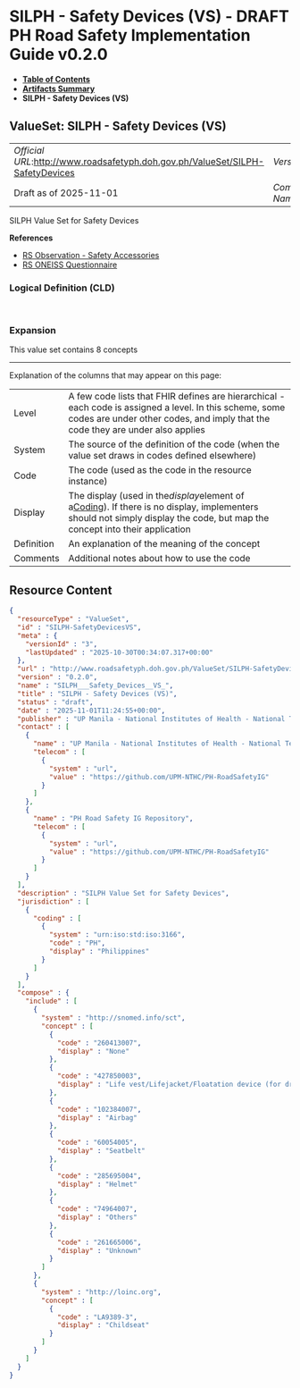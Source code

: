 # SILPH - Safety Devices (VS) - DRAFT PH Road Safety Implementation Guide v0.2.0

* [**Table of Contents**](toc.md)
* [**Artifacts Summary**](artifacts.md)
* **SILPH - Safety Devices (VS)**

## ValueSet: SILPH - Safety Devices (VS) 

| | |
| :--- | :--- |
| *Official URL*:http://www.roadsafetyph.doh.gov.ph/ValueSet/SILPH-SafetyDevices | *Version*:0.2.0 |
| Draft as of 2025-11-01 | *Computable Name*:SILPH___Safety_Devices__VS_ |

 
SILPH Value Set for Safety Devices 

 **References** 

* [RS Observation - Safety Accessories](StructureDefinition-rs-observation-safety-accessories.md)
* [RS ONEISS Questionnaire](Questionnaire-RSOneissQuestionnaire.md)

### Logical Definition (CLD)

 

### Expansion

This value set contains 8 concepts

-------

 Explanation of the columns that may appear on this page: 

| | |
| :--- | :--- |
| Level | A few code lists that FHIR defines are hierarchical - each code is assigned a level. In this scheme, some codes are under other codes, and imply that the code they are under also applies |
| System | The source of the definition of the code (when the value set draws in codes defined elsewhere) |
| Code | The code (used as the code in the resource instance) |
| Display | The display (used in the*display*element of a[Coding](http://hl7.org/fhir/R4/datatypes.html#Coding)). If there is no display, implementers should not simply display the code, but map the concept into their application |
| Definition | An explanation of the meaning of the concept |
| Comments | Additional notes about how to use the code |



## Resource Content

```json
{
  "resourceType" : "ValueSet",
  "id" : "SILPH-SafetyDevicesVS",
  "meta" : {
    "versionId" : "3",
    "lastUpdated" : "2025-10-30T00:34:07.317+00:00"
  },
  "url" : "http://www.roadsafetyph.doh.gov.ph/ValueSet/SILPH-SafetyDevices",
  "version" : "0.2.0",
  "name" : "SILPH___Safety_Devices__VS_",
  "title" : "SILPH - Safety Devices (VS)",
  "status" : "draft",
  "date" : "2025-11-01T11:24:55+00:00",
  "publisher" : "UP Manila - National Institutes of Health - National Telehealth Center",
  "contact" : [
    {
      "name" : "UP Manila - National Institutes of Health - National Telehealth Center",
      "telecom" : [
        {
          "system" : "url",
          "value" : "https://github.com/UPM-NTHC/PH-RoadSafetyIG"
        }
      ]
    },
    {
      "name" : "PH Road Safety IG Repository",
      "telecom" : [
        {
          "system" : "url",
          "value" : "https://github.com/UPM-NTHC/PH-RoadSafetyIG"
        }
      ]
    }
  ],
  "description" : "SILPH Value Set for Safety Devices",
  "jurisdiction" : [
    {
      "coding" : [
        {
          "system" : "urn:iso:std:iso:3166",
          "code" : "PH",
          "display" : "Philippines"
        }
      ]
    }
  ],
  "compose" : {
    "include" : [
      {
        "system" : "http://snomed.info/sct",
        "concept" : [
          {
            "code" : "260413007",
            "display" : "None"
          },
          {
            "code" : "427850003",
            "display" : "Life vest/Lifejacket/Floatation device (for drowning)"
          },
          {
            "code" : "102384007",
            "display" : "Airbag"
          },
          {
            "code" : "60054005",
            "display" : "Seatbelt"
          },
          {
            "code" : "285695004",
            "display" : "Helmet"
          },
          {
            "code" : "74964007",
            "display" : "Others"
          },
          {
            "code" : "261665006",
            "display" : "Unknown"
          }
        ]
      },
      {
        "system" : "http://loinc.org",
        "concept" : [
          {
            "code" : "LA9389-3",
            "display" : "Childseat"
          }
        ]
      }
    ]
  }
}

```
